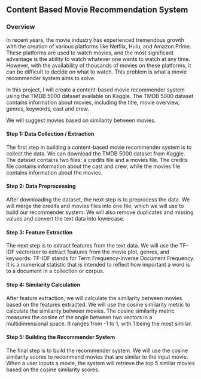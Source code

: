 ## Content Based Movie Recommendation System

### Overview
In recent years, the movie industry has experienced tremendous growth with the creation of various platforms like Netflix, Hulu, and Amazon Prime. These platforms are used to watch movies, and the most significant advantage is the ability to watch whatever one wants to watch at any time. However, with the availability of thousands of movies on these platforms, it can be difficult to decide on what to watch. This problem is what a movie recommender system aims to solve.

In this project, I will create a content-based movie recommender system using the TMDB 5000 dataset available on Kaggle. The TMDB 5000 dataset contains information about movies, including the title, movie overview, genres, keywords, cast and crew.

We will suggest movies based on similarity between movies.

#### **Step 1: Data Collection / Extraction**
The first step in building a content-based movie recommender system is to collect the data. We can download the TMDB 5000 dataset from Kaggle. The dataset contains two files: a credits file and a movies file. The credits file contains information about the cast and crew, while the movies file contains information about the movies.

#### **Step 2: Data Preprocessing**
After downloading the dataset, the next step is to preprocess the data. We will merge the credits and movies files into one file, which we will use to build our recommender system. We will also remove duplicates and missing values and convert the text data into lowercase.

#### **Step 3: Feature Extraction**
The next step is to extract features from the text data. We will use the TF-IDF vectorizer to extract features from the movie plot, genres, and keywords. TF-IDF stands for Term Frequency-Inverse Document Frequency. It is a numerical statistic that is intended to reflect how important a word is to a document in a collection or corpus.

#### **Step 4: Similarity Calculation**
After feature extraction, we will calculate the similarity between movies based on the features extracted. We will use the cosine similarity metric to calculate the similarity between movies. The cosine similarity metric measures the cosine of the angle between two vectors in a multidimensional space. It ranges from -1 to 1, with 1 being the most similar.

#### **Step 5: Building the Recommender System**
The final step is to build the recommender system. We will use the cosine similarity scores to recommend movies that are similar to the input movie. When a user inputs a movie, the system will retrieve the top 5 similar movies based on the cosine similarity scores.